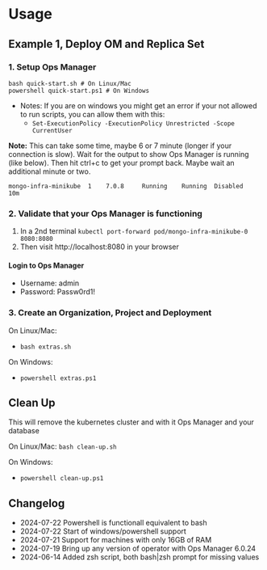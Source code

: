 # Usage

## Example 1, Deploy OM and Replica Set

### 1. Setup Ops Manager

```
bash quick-start.sh # On Linux/Mac
powershell quick-start.ps1 # On Windows
```
- Notes: If you are on windows you might get an error if your not allowed to run scripts, you can allow them with this:
  - `Set-ExecutionPolicy -ExecutionPolicy Unrestricted -Scope CurrentUser`

**Note:** This can take some time, maybe 6 or 7 minute (longer if your connection is slow). Wait for the output to show Ops Manager is running (like below). Then hit ctrl+c to get your prompt back. Maybe wait an additional minute or two.

```console
mongo-infra-minikube  1    7.0.8     Running    Running  Disabled    10m     
```

### 2. Validate that your Ops Manager is functioning

1. In a 2nd terminal `kubectl port-forward pod/mongo-infra-minikube-0 8080:8080`
2. Then visit http://localhost:8080 in your browser

#### Login to Ops Manager

- Username: admin
- Password: Passw0rd1!

### 3. Create an Organization, Project and Deployment

On Linux/Mac:
- `bash extras.sh`

On Windows:
- `powershell extras.ps1`

## Clean Up

This will remove the kubernetes cluster and with it Ops Manager and your database

On Linux/Mac:
`bash clean-up.sh`

On Windows:
- `powershell clean-up.ps1`

## Changelog
- 2024-07-22 Powershell is functionall equivalent to bash
- 2024-07-22 Start of windows/powershell support
- 2024-07-21 Support for machines with only 16GB of RAM
- 2024-07-19 Bring up any version of operator with Ops Manager 6.0.24
- 2024-06-14 Added zsh script, both bash|zsh prompt for missing values
